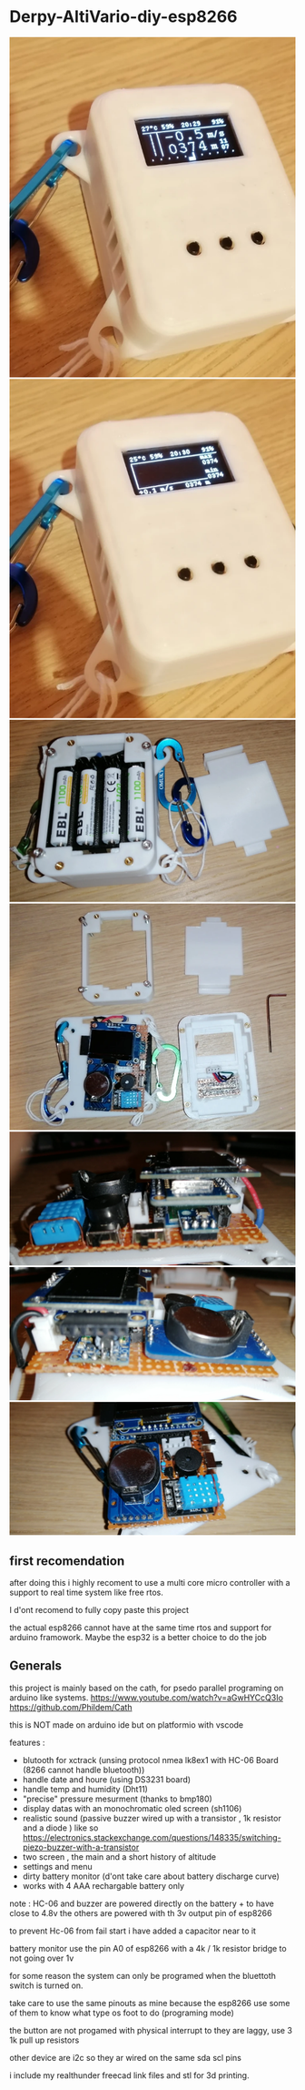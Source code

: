 # Derpy-AltiVario-diy-esp8266

![Alt text](/images/1.webp)
![Alt text](/images/2.webp)
![Alt text](/images/3.webp)
![Alt text](/images/4.webp)
![Alt text](/images/5.webp)
![Alt text](/images/6.webp)
![Alt text](/images/7.webp)

## first recomendation

after doing this i highly recoment to use a multi core micro controller with a support to real time system like free rtos.

I d'ont recomend to fully copy paste this project

the actual esp8266 cannot have at the same time rtos and support for arduino framowork. Maybe the esp32 is a better choice to do the job

## Generals

this project is mainly based on the cath, for psedo parallel programing on arduino like systems.
https://www.youtube.com/watch?v=aGwHYCcQ3Io
https://github.com/Phildem/Cath

this is NOT made on arduino ide but on platformio with vscode


features : 
- blutooth for xctrack (unsing protocol nmea lk8ex1 with HC-06 Board (8266 cannot handle bluetooth))
- handle date and houre (using DS3231 board)
- handle temp and humidity (Dht11)
- "precise" pressure mesurment (thanks to bmp180)
- display datas with an monochromatic oled screen (sh1106)
- realistic sound (passive buzzer wired up with a transistor , 1k resistor and a diode )
like so https://electronics.stackexchange.com/questions/148335/switching-piezo-buzzer-with-a-transistor
- two screen , the main and a short history of altitude
- settings and menu
- dirty battery monitor (d'ont take care about battery discharge curve)
- works with 4 AAA rechargable battery only

note : HC-06 and buzzer are powered directly on the battery + to have close to 4.8v the others are powered with th 3v output pin of esp8266

to prevent Hc-06 from fail start i have added a capacitor near to it

battery monitor use the pin A0 of esp8266 with a 4k / 1k resistor bridge to not going over 1v

for some reason the system can only be programed when the bluettoth switch is turned on.

take care to use the same pinouts as mine because the esp8266 use some of them to know what type os foot to do (programing mode)

the button are not progamed with physical interrupt to they are laggy, use 3 1k pull up resistors

other device are i2c so they ar wired on the same sda scl pins

i include my realthunder freecad link files and stl for 3d printing.
 


